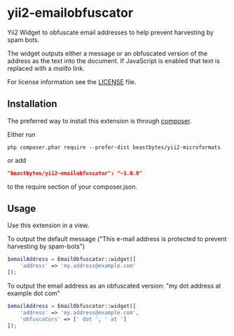 # yii2-emailobfuscator
Yii2 Widget to obfuscate email addresses to help prevent harvesting by spam bots.

The widget outputs either a message or an obfuscated version of the address as
the text into the document. If JavaScript is enabled that text is replaced with
a _mailto_ link.

For license information see the [LICENSE](LICENSE.md) file.

## Installation

The preferred way to install this extension is through [composer](http://getcomposer.org/download/).

Either run

```
php composer.phar require --prefer-dist beastbytes/yii2-microformats
```

or add

```json
"beastbytes/yii2-emailobfuscator": "~1.0.0"
```

to the require section of your composer.json.

## Usage

Use this extension in a view.

To output the default message ("This e-mail address is protected to prevent harvesting by spam-bots")
```php
$emailAddress = EmailObfuscator::widget([
    'address' => 'my.address@example.com'
]);
```

To output the email address as an obfuscated version: "my dot address at example dot com"
```php
$emailAddress = EmailObfuscator::widget([
    'address' => 'my.address@example.com',
    'obfuscators' => [' dot ', ' at ']
]);
```
